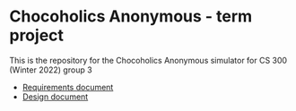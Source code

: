 # Chocoholics Anonymous - term project

This is the repository for the Chocoholics Anonymous simulator for CS 300 (Winter 2022) group 3

* [Requirements document](https://docs.google.com/document/d/1RpVwt8fgzjwomc8ez05ZhU8L0VpNRmZc/edit#heading=h.y726clv0byu2)
* [Design document](https://docs.google.com/document/d/1ZyBydwm7Jk_bdQa6aKjwHlE4gDOu9ixqZocWLCAENp4/edit#heading=h.jj8s584ygo59)
